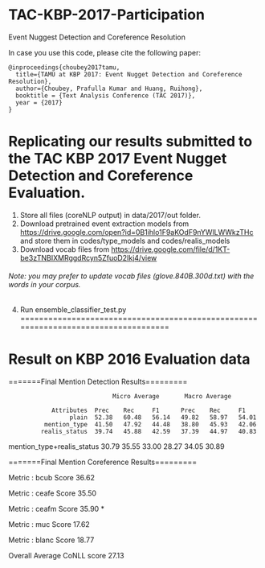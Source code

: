 # TAC-KBP-2017-Participation
Event Nuggest Detection and Coreference Resolution

In case you use this code, please cite the following paper:

```
@inproceedings{choubey2017tamu,
  title={TAMU at KBP 2017: Event Nugget Detection and Coreference Resolution},
  author={Choubey, Prafulla Kumar and Huang, Ruihong},
  booktitle = {Text Analysis Conference (TAC 2017)},
  year = {2017}
}
```

Replicating our results submitted to the TAC KBP 2017 Event Nugget Detection and Coreference Evaluation.
=======================================================================================================
1) Store all files (coreNLP output) in data/2017/out folder.
2) Download pretrained event extraction models from https://drive.google.com/open?id=0B1ihlo1F9aKOdF9nYWlLWWkzTHc and store them in codes/type_models and codes/realis_models 
4) Download vocab files from https://drive.google.com/file/d/1KT-be3zTNBIXMRggdRcyn5ZfuoD2Ikj4/view

###### Note: you may prefer to update vocab files (glove.840B.300d.txt) with the words in your corpus.

4) Run ensemble_classifier_test.py
===================================================================================
# Result on KBP 2016 Evaluation data
=======Final Mention Detection Results=========

                          	     Micro Average	     Macro Average
                                 
                Attributes	Prec  	Rec  	F1   	Prec  	Rec  	F1   
                     plain	52.38	60.48	56.14	49.82	58.97	54.01
              mention_type	41.50	47.92	44.48	38.80	45.93	42.06
             realis_status	39.74	45.88	42.59	37.39	44.97	40.83
             
mention_type+realis_status	30.79	35.55	33.00	28.27	34.05	30.89

=======Final Mention Coreference Results=========

Metric : bcub	Score	36.62

Metric : ceafe	Score	35.50

Metric : ceafm	Score	35.90 *

Metric : muc	Score	17.62

Metric : blanc	Score	18.77

Overall Average CoNLL score	27.13
